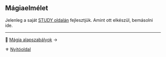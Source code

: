 ## Mágiaelmélet

Jelenleg a saját [STUDY oldalán](https://github.com/kaktusztea/szilankrpg/wiki/STUDY.magiaelmelet) fejlesztjük. Amint ott elkészül, bemásolni ide.

---

🔗 [Mágia alapszabályok](102_magia_alapszabalyok.md) →

⚜️ [Nyitóoldal](start.md#10-m%C3%A1giarendszer-)
